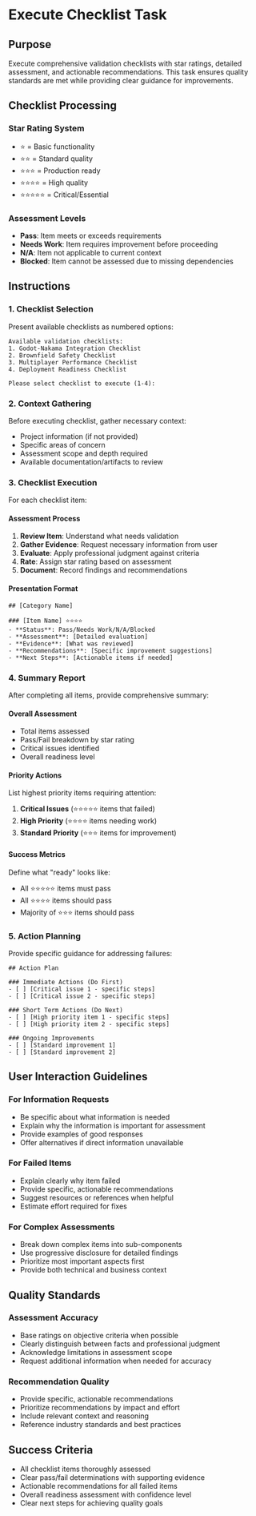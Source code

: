 # Execute Checklist Task

## Purpose

Execute comprehensive validation checklists with star ratings, detailed assessment, and actionable recommendations. This task ensures quality standards are met while providing clear guidance for improvements.

## Checklist Processing

### Star Rating System

- ⭐ = Basic functionality
- ⭐⭐ = Standard quality
- ⭐⭐⭐ = Production ready
- ⭐⭐⭐⭐ = High quality
- ⭐⭐⭐⭐⭐ = Critical/Essential

### Assessment Levels

- **Pass**: Item meets or exceeds requirements
- **Needs Work**: Item requires improvement before proceeding
- **N/A**: Item not applicable to current context
- **Blocked**: Item cannot be assessed due to missing dependencies

## Instructions

### 1. Checklist Selection

Present available checklists as numbered options:

```
Available validation checklists:
1. Godot-Nakama Integration Checklist
2. Brownfield Safety Checklist
3. Multiplayer Performance Checklist
4. Deployment Readiness Checklist

Please select checklist to execute (1-4):
```

### 2. Context Gathering

Before executing checklist, gather necessary context:

- Project information (if not provided)
- Specific areas of concern
- Assessment scope and depth required
- Available documentation/artifacts to review

### 3. Checklist Execution

For each checklist item:

#### Assessment Process

1. **Review Item**: Understand what needs validation
2. **Gather Evidence**: Request necessary information from user
3. **Evaluate**: Apply professional judgment against criteria
4. **Rate**: Assign star rating based on assessment
5. **Document**: Record findings and recommendations

#### Presentation Format

```
## [Category Name]

### [Item Name] ⭐⭐⭐⭐
- **Status**: Pass/Needs Work/N/A/Blocked
- **Assessment**: [Detailed evaluation]
- **Evidence**: [What was reviewed]
- **Recommendations**: [Specific improvement suggestions]
- **Next Steps**: [Actionable items if needed]
```

### 4. Summary Report

After completing all items, provide comprehensive summary:

#### Overall Assessment

- Total items assessed
- Pass/Fail breakdown by star rating
- Critical issues identified
- Overall readiness level

#### Priority Actions

List highest priority items requiring attention:

1. **Critical Issues** (⭐⭐⭐⭐⭐ items that failed)
2. **High Priority** (⭐⭐⭐⭐ items needing work)
3. **Standard Priority** (⭐⭐⭐ items for improvement)

#### Success Metrics

Define what "ready" looks like:

- All ⭐⭐⭐⭐⭐ items must pass
- All ⭐⭐⭐⭐ items should pass
- Majority of ⭐⭐⭐ items should pass

### 5. Action Planning

Provide specific guidance for addressing failures:

```
## Action Plan

### Immediate Actions (Do First)
- [ ] [Critical issue 1 - specific steps]
- [ ] [Critical issue 2 - specific steps]

### Short Term Actions (Do Next)
- [ ] [High priority item 1 - specific steps]
- [ ] [High priority item 2 - specific steps]

### Ongoing Improvements
- [ ] [Standard improvement 1]
- [ ] [Standard improvement 2]
```

## User Interaction Guidelines

### For Information Requests

- Be specific about what information is needed
- Explain why the information is important for assessment
- Provide examples of good responses
- Offer alternatives if direct information unavailable

### For Failed Items

- Explain clearly why item failed
- Provide specific, actionable recommendations
- Suggest resources or references when helpful
- Estimate effort required for fixes

### For Complex Assessments

- Break down complex items into sub-components
- Use progressive disclosure for detailed findings
- Prioritize most important aspects first
- Provide both technical and business context

## Quality Standards

### Assessment Accuracy

- Base ratings on objective criteria when possible
- Clearly distinguish between facts and professional judgment
- Acknowledge limitations in assessment scope
- Request additional information when needed for accuracy

### Recommendation Quality

- Provide specific, actionable recommendations
- Prioritize recommendations by impact and effort
- Include relevant context and reasoning
- Reference industry standards and best practices

## Success Criteria

- All checklist items thoroughly assessed
- Clear pass/fail determinations with supporting evidence
- Actionable recommendations for all failed items
- Overall readiness assessment with confidence level
- Clear next steps for achieving quality goals
